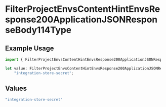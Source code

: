 # FilterProjectEnvsContentHintEnvsResponse200ApplicationJSONResponseBody114Type

## Example Usage

```typescript
import { FilterProjectEnvsContentHintEnvsResponse200ApplicationJSONResponseBody114Type } from "@simplesagar/vercel/models/filterprojectenvsop.js";

let value: FilterProjectEnvsContentHintEnvsResponse200ApplicationJSONResponseBody114Type =
    "integration-store-secret";
```

## Values

```typescript
"integration-store-secret"
```